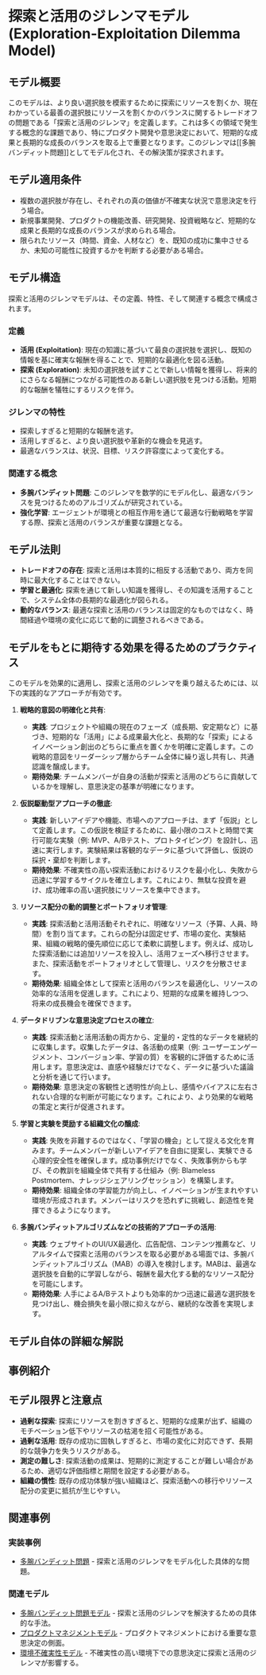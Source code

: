 # 探索と活用のジレンマモデル (Exploration-Exploitation Dilemma Model)

## モデル概要
このモデルは、より良い選択肢を模索するために探索にリソースを割くか、現在わかっている最善の選択肢にリソースを割くかのバランスに関するトレードオフの問題である「探索と活用のジレンマ」を定義します。これは多くの領域で発生する概念的な課題であり、特にプロダクト開発や意思決定において、短期的な成果と長期的な成長のバランスを取る上で重要となります。このジレンマは[[多腕バンディット問題]]としてモデル化され、その解決策が探求されます。

## モデル適用条件
- 複数の選択肢が存在し、それぞれの真の価値が不確実な状況で意思決定を行う場合。
- 新規事業開発、プロダクトの機能改善、研究開発、投資戦略など、短期的な成果と長期的な成長のバランスが求められる場合。
- 限られたリソース（時間、資金、人材など）を、既知の成功に集中させるか、未知の可能性に投資するかを判断する必要がある場合。

## モデル構造
探索と活用のジレンマモデルは、その定義、特性、そして関連する概念で構成されます。

### 定義
-   **活用 (Exploitation)**: 現在の知識に基づいて最良の選択肢を選択し、既知の情報を基に確実な報酬を得ることで、短期的な最適化を図る活動。
-   **探索 (Exploration)**: 未知の選択肢を試すことで新しい情報を獲得し、将来的にさらなる報酬につながる可能性のある新しい選択肢を見つける活動。短期的な報酬を犠牲にするリスクを伴う。

### ジレンマの特性
-   探索しすぎると短期的な報酬を逃す。
-   活用しすぎると、より良い選択肢や革新的な機会を見逃す。
-   最適なバランスは、状況、目標、リスク許容度によって変化する。

### 関連する概念
-   **多腕バンディット問題**: このジレンマを数学的にモデル化し、最適なバランスを見つけるためのアルゴリズムが研究されている。
-   **強化学習**: エージェントが環境との相互作用を通じて最適な行動戦略を学習する際、探索と活用のバランスが重要な課題となる。

## モデル法則
-   **トレードオフの存在**: 探索と活用は本質的に相反する活動であり、両方を同時に最大化することはできない。
-   **学習と最適化**: 探索を通じて新しい知識を獲得し、その知識を活用することで、システム全体の長期的な最適化が図られる。
-   **動的なバランス**: 最適な探索と活用のバランスは固定的なものではなく、時間経過や環境の変化に応じて動的に調整されるべきである。

## モデルをもとに期待する効果を得るためのプラクティス
このモデルを効果的に適用し、探索と活用のジレンマを乗り越えるためには、以下の実践的なアプローチが有効です。

1.  **戦略的意図の明確化と共有**: 
    *   **実践**: プロジェクトや組織の現在のフェーズ（成長期、安定期など）に基づき、短期的な「活用」による成果最大化と、長期的な「探索」によるイノベーション創出のどちらに重点を置くかを明確に定義します。この戦略的意図をリーダーシップ層からチーム全体に繰り返し共有し、共通認識を醸成します。
    *   **期待効果**: チームメンバーが自身の活動が探索と活用のどちらに貢献しているかを理解し、意思決定の基準が明確になります。

2.  **仮説駆動型アプローチの徹底**: 
    *   **実践**: 新しいアイデアや機能、市場へのアプローチは、まず「仮説」として定義します。この仮説を検証するために、最小限のコストと時間で実行可能な実験（例: MVP、A/Bテスト、プロトタイピング）を設計し、迅速に実行します。実験結果は客観的なデータに基づいて評価し、仮説の採択・棄却を判断します。
    *   **期待効果**: 不確実性の高い探索活動におけるリスクを最小化し、失敗から迅速に学習するサイクルを確立します。これにより、無駄な投資を避け、成功確率の高い選択肢にリソースを集中できます。

3.  **リソース配分の動的調整とポートフォリオ管理**: 
    *   **実践**: 探索活動と活用活動それぞれに、明確なリソース（予算、人員、時間）を割り当てます。これらの配分は固定せず、市場の変化、実験結果、組織の戦略的優先順位に応じて柔軟に調整します。例えば、成功した探索活動には追加リソースを投入し、活用フェーズへ移行させます。また、探索活動をポートフォリオとして管理し、リスクを分散させます。
    *   **期待効果**: 組織全体として探索と活用のバランスを最適化し、リソースの効率的な活用を促進します。これにより、短期的な成果を維持しつつ、将来の成長機会を確保できます。

4.  **データドリブンな意思決定プロセスの確立**: 
    *   **実践**: 探索活動と活用活動の両方から、定量的・定性的なデータを継続的に収集します。収集したデータは、各活動の成果（例: ユーザーエンゲージメント、コンバージョン率、学習の質）を客観的に評価するために活用します。意思決定は、直感や経験だけでなく、データに基づいた議論と分析を通じて行います。
    *   **期待効果**: 意思決定の客観性と透明性が向上し、感情やバイアスに左右されない合理的な判断が可能になります。これにより、より効果的な戦略の策定と実行が促進されます。

5.  **学習と実験を奨励する組織文化の醸成**: 
    *   **実践**: 失敗を非難するのではなく、「学習の機会」として捉える文化を育みます。チームメンバーが新しいアイデアを自由に提案し、実験できる心理的安全性を確保します。成功事例だけでなく、失敗事例からも学び、その教訓を組織全体で共有する仕組み（例: Blameless Postmortem、ナレッジシェアリングセッション）を構築します。
    *   **期待効果**: 組織全体の学習能力が向上し、イノベーションが生まれやすい環境が形成されます。メンバーはリスクを恐れずに挑戦し、創造性を発揮できるようになります。

6.  **多腕バンディットアルゴリズムなどの技術的アプローチの活用**: 
    *   **実践**: ウェブサイトのUI/UX最適化、広告配信、コンテンツ推薦など、リアルタイムで探索と活用のバランスを取る必要がある場面では、多腕バンディットアルゴリズム（MAB）の導入を検討します。MABは、最適な選択肢を自動的に学習しながら、報酬を最大化する動的なリソース配分を可能にします。
    *   **期待効果**: 人手によるA/Bテストよりも効率的かつ迅速に最適な選択肢を見つけ出し、機会損失を最小限に抑えながら、継続的な改善を実現します。

## モデル自体の詳細な解説

## 事例紹介

## モデル限界と注意点
-   **過剰な探索**: 探索にリソースを割きすぎると、短期的な成果が出ず、組織のモチベーション低下やリソースの枯渇を招く可能性がある。
-   **過剰な活用**: 既存の成功に固執しすぎると、市場の変化に対応できず、長期的な競争力を失うリスクがある。
-   **測定の難しさ**: 探索活動の成果は、短期的に測定することが難しい場合があるため、適切な評価指標と期間を設定する必要がある。
-   **組織の慣性**: 既存の成功体験が強い組織ほど、探索活動への移行やリソース配分の変更に抵抗が生じやすい。

## 関連事例

### 実装事例
-   [多腕バンディット問題](https://developers.agirobots.com/jp/exploration-exploitation-trade-off/) - 探索と活用のジレンマをモデル化した具体的な問題。

### 関連モデル
-   [多腕バンディット問題モデル](/mnt/e/sakura/Documents/test/git/knowledge/03_Component/ProductManager/多腕バンディット問題モデル.md) - 探索と活用のジレンマを解決するための具体的な手法。
-   [プロダクトマネジメントモデル](/mnt/e/sakura/Documents/test/git/knowledge/02_Container/EngingeeringManager/プロダクトマネジメント/プロダクトマネジメントモデル.md) - プロダクトマネジメントにおける重要な意思決定の側面。
-   [環境不確実性モデル](/mnt/e/sakura/Documents/test/git/knowledge/02_Container/EngingeeringManager/環境不確実性モデル.md) - 不確実性の高い環境下での意思決定に探索と活用のジレンマが影響する。
